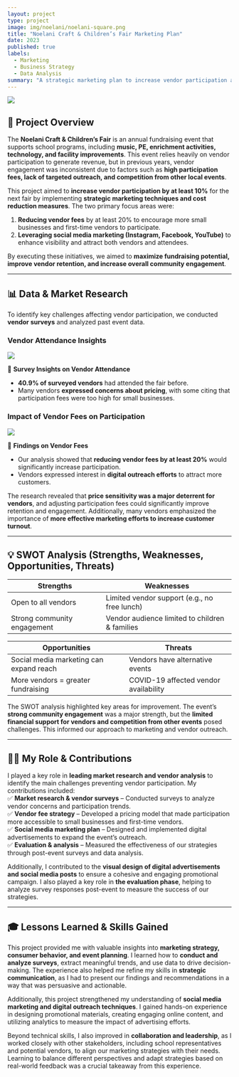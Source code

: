 ```yaml
---
layout: project
type: project
image: img/noelani/noelani-square.png
title: "Noelani Craft & Children’s Fair Marketing Plan"
date: 2023
published: true
labels:
  - Marketing
  - Business Strategy
  - Data Analysis
summary: "A strategic marketing plan to increase vendor participation and revenue for the annual Noelani Craft & Children’s Fair."
---
```


<img class="img-fluid" src="../img/noelani/noelani-header.png">

## 📌 Project Overview  
The **Noelani Craft & Children’s Fair** is an annual fundraising event that supports school programs, including **music, PE, enrichment activities, technology, and facility improvements**. This event relies heavily on vendor participation to generate revenue, but in previous years, vendor engagement was inconsistent due to factors such as **high participation fees, lack of targeted outreach, and competition from other local events**.  

This project aimed to **increase vendor participation by at least 10%** for the next fair by implementing **strategic marketing techniques and cost reduction measures**. The two primary focus areas were:  
1. **Reducing vendor fees** by at least 20% to encourage more small businesses and first-time vendors to participate.  
2. **Leveraging social media marketing (Instagram, Facebook, YouTube)** to enhance visibility and attract both vendors and attendees.  

By executing these initiatives, we aimed to **maximize fundraising potential, improve vendor retention, and increase overall community engagement**.  

---

## 📊 Data & Market Research  

To identify key challenges affecting vendor participation, we conducted **vendor surveys** and analyzed past event data.  

### **Vendor Attendance Insights**
<img class="img-fluid" src="../img/noelani/vendor-attendance-chart.png">

📌 **Survey Insights on Vendor Attendance**  
- **40.9% of surveyed vendors** had attended the fair before.  
- Many vendors **expressed concerns about pricing**, with some citing that participation fees were too high for small businesses.  

### **Impact of Vendor Fees on Participation**
<img class="img-fluid" src="../img/noelani/vendor-fees-chart.png">

📌 **Findings on Vendor Fees**  
- Our analysis showed that **reducing vendor fees by at least 20%** would significantly increase participation.  
- Vendors expressed interest in **digital outreach efforts** to attract more customers.  

The research revealed that **price sensitivity was a major deterrent for vendors**, and adjusting participation fees could significantly improve retention and engagement. Additionally, many vendors emphasized the importance of **more effective marketing efforts to increase customer turnout**.  

---

## 💡 **SWOT Analysis (Strengths, Weaknesses, Opportunities, Threats)**  

| **Strengths** | **Weaknesses** |  
|--------------|---------------|  
| Open to all vendors | Limited vendor support (e.g., no free lunch) |  
| Strong community engagement | Vendor audience limited to children & families |  

| **Opportunities** | **Threats** |  
|-----------------|-----------|  
| Social media marketing can expand reach | Vendors have alternative events |  
| More vendors = greater fundraising | COVID-19 affected vendor availability |  

The SWOT analysis highlighted key areas for improvement. The event’s **strong community engagement** was a major strength, but the **limited financial support for vendors and competition from other events** posed challenges. This informed our approach to marketing and vendor outreach.  

---

## 👩‍💻 **My Role & Contributions**  

I played a key role in **leading market research and vendor analysis** to identify the main challenges preventing vendor participation. My contributions included:  
✅ **Market research & vendor surveys** – Conducted surveys to analyze vendor concerns and participation trends.  
✅ **Vendor fee strategy** – Developed a pricing model that made participation more accessible to small businesses and first-time vendors.  
✅ **Social media marketing plan** – Designed and implemented digital advertisements to expand the event’s outreach.  
✅ **Evaluation & analysis** – Measured the effectiveness of our strategies through post-event surveys and data analysis.  

Additionally, I contributed to the **visual design of digital advertisements and social media posts** to ensure a cohesive and engaging promotional campaign. I also played a key role in **the evaluation phase**, helping to analyze survey responses post-event to measure the success of our strategies.  

---

## 🎓 **Lessons Learned & Skills Gained**  

This project provided me with valuable insights into **marketing strategy, consumer behavior, and event planning**. I learned how to **conduct and analyze surveys**, extract meaningful trends, and use data to drive decision-making. The experience also helped me refine my skills in **strategic communication**, as I had to present our findings and recommendations in a way that was persuasive and actionable.  

Additionally, this project strengthened my understanding of **social media marketing and digital outreach techniques**. I gained hands-on experience in designing promotional materials, creating engaging online content, and utilizing analytics to measure the impact of advertising efforts.  

Beyond technical skills, I also improved in **collaboration and leadership**, as I worked closely with other stakeholders, including school representatives and potential vendors, to align our marketing strategies with their needs. Learning to balance different perspectives and adapt strategies based on real-world feedback was a crucial takeaway from this experience.  


